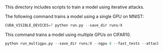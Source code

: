 This directory includes scripts to train a model using iterative attacks.

The following command trains a model using a single GPU on MNIST:

```python
CUDA_VISIBLE_DEVICES=7 python run.py --save_dir runs/X
```

This command trains a model using multiple GPUs on CIFAR10.

```python
python run_multigpu.py --save_dir runs/X --ngpu 8 --fast_tests --attack_nb_iter_train 7 --dataset cifar10 --model_type resnet_tf
```
